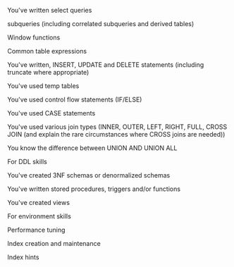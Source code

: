 You've written select queries

subqueries (including correlated subqueries and derived tables)

Window functions

Common table expressions

You've written, INSERT, UPDATE and DELETE statements (including truncate where appropriate)

You've used temp tables

You've used control flow statements (IF/ELSE)

You've used CASE statements

You've used various join types (INNER, OUTER, LEFT, RIGHT, FULL, CROSS JOIN (and explain the rare circumstances where CROSS joins are needed))

You know the difference between UNION AND UNION ALL



For DDL skills

You've created 3NF schemas or denormalized schemas

You've written stored procedures, triggers and/or functions

You've created views



For environment skills

Performance tuning

Index creation and maintenance

Index hints